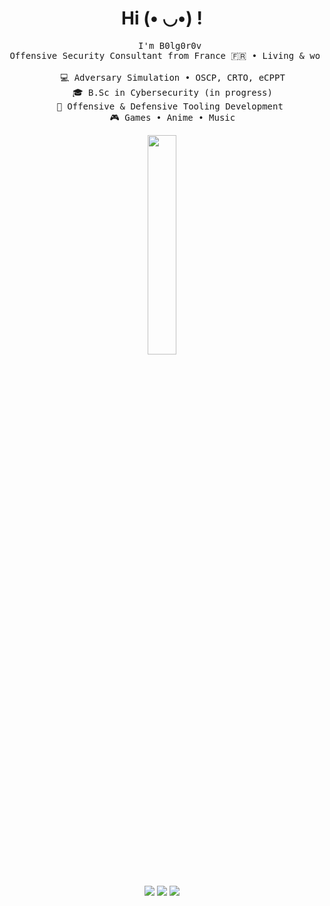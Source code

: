 <h1 align="center">Hi (• ◡•) !</h1>

<div align=center>
  <pre>
    I'm B0lg0r0v <br> Offensive Security Consultant from France 🇫🇷 • Living & working in Germany 🇩🇪<br>
    💻 Adversary Simulation • OSCP, CRTO, eCPPT
    🎓 B.Sc in Cybersecurity (in progress)
    💊 Offensive & Defensive Tooling Development 
    🎮 Games • Anime • Music</pre>
  <img src="https://github.com/B0lg0r0v/B0lg0r0v/assets/115954804/2d503635-7682-4248-a5da-2f8c10ce4424" width="30%" align="center">
  <br><br>
  
[![](https://img.shields.io/badge/Linkedin-blue)](https://linkedin.com/in/arthur-minasyan-b582b7233)
[![](https://img.shields.io/badge/Website-6364ff)](https://arthurminasyan.com)
[![](https://img.shields.io/badge/Twitter-%2392b8c3)](https://twitter.com/b0lg0r0v)
</div>


